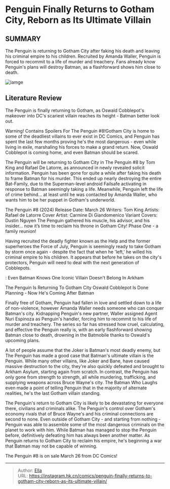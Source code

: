 # Penguin Finally Returns to Gotham City, Reborn as Its Ultimate Villain


## SUMMARY 



  The Penguin is returning to Gotham City after faking his death and leaving his criminal empire to his children.   Recruited by Amanda Waller, Penguin is forced to recommit to a life of murder and treachery.   Fans already know Penguin&#39;s plans will destroy Batman, as a flashforward shows him close to death.  

![iamge](https://static1.srcdn.com/wordpress/wp-content/uploads/2024/01/batman-with-a-stylized-image-of-the-penguin.jpg)

## Literature Review

The Penguin is finally returning to Gotham, as Oswald Cobblepot&#39;s makeover into DC&#39;s scariest villain reaches its height - Batman better look out.




Warning! Contains Spoilers For The Penguin #8!Gotham City is home to some of the deadliest villains to ever exist in DC Comics, and Penguin has spent the last few months proving he&#39;s the most dangerous - even while living in exile, marshaling his forces to make a grand return. Now, Oswald Cobblepot is coming home, and even Batman should be scared.




The Penguin will be returning to Gotham City in The Penguin #8 by Tom King and Rafael De Latorre, as announced in newly revealed solicit information. Penguin has been gone for quite a while after faking his death to frame Batman for his murder. This ended up nearly destroying the entire Bat-Family, due to the Superman-level android Failsafe activating in response to Batman seemingly taking a life. Meanwhile, Penguin left the life of crime behind... at least until he was contacted by Amanda Waller, who wants him to be her puppet in Gotham&#39;s underworld.

 The Penguin #8 (2024)                 Release Date:  March 26    Writers:  Tom King    Artists:  Rafael de Latorre    Cover Artist:  Carmine Di Giandomenico    Variant Covers:  Dustin Nguyen   The Penguin gathered his muscle, his advisor, and his insider… now it’s time to reclaim his throne in Gotham City! Phase One - a family reunion!   






Having recruited the deadly fighter known as the Help and the former superheroes the Force of July, Penguin is seemingly ready to take Gotham by storm once again - despite the fact that when he &#39;left,&#39; he willed his criminal empire to his children. It appears that before he takes on the city&#39;s protectors, Penguin will need to deal with the next generation of Cobblepots.

 : Even Batman Knows One Iconic Villain Doesn&#39;t Belong In Arkham


 The Penguin Is Returning To Gotham City 
Oswald Cobblepot Is Done Planning - Now He&#39;s Coming After Batman


          

Finally free of Gotham, Penguin had fallen in love and settled down to a life of non-violence, however Amanda Waller needs someone who can conquer Batman&#39;s city. Kidnapping Penguin&#39;s new partner, Waller assigned Agent Nuri Espinoza as Penguin&#39;s handler, forcing him to recommit to his life of murder and treachery. The series so far has stressed how cruel, calculating, and effective the Penguin really is, with an early flashforward showing Batman close to death, drowning in the Batmobile thanks to Oswald&#39;s upcoming plans.




A lot of people assume that the Joker is Batman&#39;s most deadly enemy, but The Penguin has made a good case that Batman&#39;s ultimate villain is the Penguin. While many other villains, like Joker and Bane, have caused massive destruction to the city, they&#39;re also quickly defeated and brought to Arkham Asylum, starting again from scratch. In contrast, the Penguin has only gone from strength to strength, all while murdering, trafficking, and supplying weapons across Bruce Wayne&#39;s city. The Batman Who Laughs even made a point of telling Penguin that in the majority of alternate realities, he&#39;s the last Gotham villain standing.



          

The Penguin&#39;s return to Gotham City is likely to be devastating for everyone there, civilians and criminals alike. The Penguin&#39;s control over Gotham&#39;s economy rivals that of Bruce Wayne&#39;s and his criminal connections are second to none. Even outside of Gotham City - and starting from nothing - Penguin was able to assemble some of the most dangerous criminals on the planet to work with him. While Batman has managed to stop the Penguin before, definitively defeating him has always been another matter. As Penguin returns to Gotham City to reclaim his empire, he&#39;s beginning a war that Batman may not be capable of winning.




The Penguin #8 is on sale March 26 from DC Comics!



---

> Author: [Ella](https://instagram.hk.cn/)  
> URL: https://instagram.hk.cn/comics/penguin-finally-returns-to-gotham-city-reborn-as-its-ultimate-villain/  

